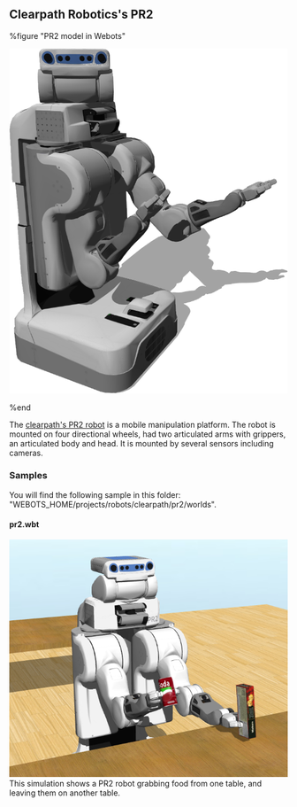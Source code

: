 ## Clearpath Robotics's PR2

%figure "PR2 model in Webots"

![model.png](images/robots/pr2/model.png)

%end

The [clearpath's PR2 robot](http://wiki.ros.org/Robots/PR2) is a mobile manipulation platform.
The robot is mounted on four directional wheels, had two articulated arms with grippers, an articulated body and head.
It is mounted by several sensors including cameras.

### Samples

You will find the following sample in this folder: "WEBOTS\_HOME/projects/robots/clearpath/pr2/worlds".

#### pr2.wbt

![pr2.wbt.png](images/robots/pr2/pr2.wbt.png) This simulation shows a PR2 robot grabbing food from one table, and leaving them on another table.
